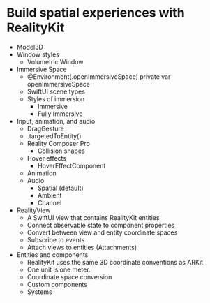 # Build spatial experiences with RealityKit
- Model3D
- Window styles
	- Volumetric Window
- Immersive Space
	- @Environment(\.openImmersiveSpace) private var openImmersiveSpace
	- SwiftUI scene types
	- Styles of immersion
		- Immersive
		- Fully Immersive
- Input, animation, and audio
	- DragGesture
	- .targetedToEntity()
	- Reality Composer Pro
		- Collision shapes
	- Hover effects
		- HoverEffectComponent
	- Animation
	- Audio
		- Spatial (default)
		- Ambient
		- Channel
- RealityView
	- A SwiftUI view that contains RealityKit entities
	- Connect observable state to component properties
	- Convert between view and entity coordinate spaces
	- Subscribe to events
	- Attach views to entities (Attachments)
- Entities and components
	- RealityKit uses the same 3D coordinate conventions as ARKit
	- One unit is one meter.
	- Coordinate space conversion
	- Custom components
	- Systems